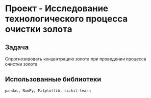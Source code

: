 # Проект - Исследование технологического процесса очистки золота

## Задача
Спрогнозировать концентрацию золота при проведении процесса очистки золота
## Использованные библиотеки 

``
pandas, NumPy, Matplotlib, scikit-learn
``


